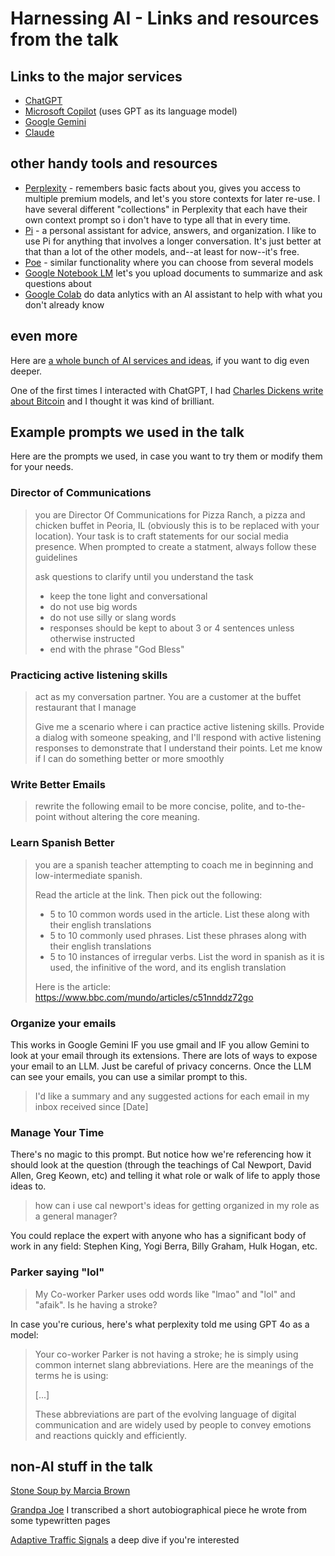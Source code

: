 # Harnessing AI - Links and resources from the talk

## Links to the major services

* [ChatGPT](https://chat.openai.com/)
* [Microsoft Copilot](https://copilot.microsoft.com/) (uses GPT as its language model)
* [Google Gemini](https://gemini.google.com/app) 
* [Claude](https://claude.ai)

## other handy tools and resources

* [Perplexity](https://www.perplexity.ai/) - remembers basic facts about you, gives you access to multiple premium models, and let's you store contexts for later re-use. I have several different "collections" in Perplexity that each have their own context prompt so i don't have to type all that in every time.
* [Pi](https://pi.ai/) - a personal assistant for advice, answers, and organization. I like to use Pi for anything that involves a longer conversation. It's just better at that than a lot of the other models, and--at least for now--it's free.
* [Poe](https://poe.com/) - similar functionality where you can choose from several models
* [Google Notebook LM](https://notebooklm.google.com/) let's you upload documents to summarize and ask questions about
* [Google Colab](https://colab.research.google.com/) do data anlytics with an AI assistant to help with what you don't already know

## even more

Here are [a whole bunch of AI services and ideas](tools.html), if you want to dig even deeper.

One of the first times I interacted with ChatGPT, I had [Charles Dickens write about Bitcoin](bitcoin.html) and I thought it was kind of brilliant.

## Example prompts we used in the talk

Here are the prompts we used, in case you want to try them or modify them for your needs.

### Director of Communications
> you are Director Of Communications for Pizza Ranch, a pizza and chicken buffet in Peoria, IL (obviously this is to be replaced with your location). Your task is to craft statements for our social media presence. When prompted to create a statment, always follow these guidelines
> 
> ask questions to clarify until you understand the task
> 
> * keep the tone light and conversational
> * do not use big words
> * do not use silly or slang words
> * responses should be kept to about 3 or 4 sentences unless otherwise instructed
> * end with the phrase "God Bless"
 

### Practicing active listening skills

> act as my conversation partner. You are a customer at the buffet restaurant that I manage
>
> Give me a scenario where i can practice active listening skills. Provide a dialog with someone speaking, and I'll respond with active listening responses to demonstrate that I understand their points. Let me know if I can do something better or more smoothly

### Write Better Emails

> rewrite the following email to be more concise, polite, and to-the-point without altering the core meaning.
 
### Learn Spanish Better

> you are a spanish teacher attempting to coach me in beginning and low-intermediate spanish.  
> 
> Read the article at the link. Then pick out the following:
> 
> * 5 to 10 common words used in the article. List these along with their english translations
> * 5 to 10 commonly used phrases. List these phrases along with their english translations
> * 5 to 10 instances of irregular verbs. List the word in spanish as it is used, the infinitive of the word, and its english translation
> 
> Here is the article:  https://www.bbc.com/mundo/articles/c51nnddz72go

### Organize your emails

This works in Google Gemini IF you use gmail and IF you allow Gemini to look at your email through its extensions. There are lots of ways to expose your email to an LLM. Just be careful of privacy concerns.  Once the LLM can see your emails, you can use a similar prompt to this.

> I'd like a summary and any suggested actions for each email in my inbox received since [Date]

### Manage Your Time

There's no magic to this prompt. But notice how we're referencing how it should look at the question (through the teachings of Cal Newport, David Allen, Greg Keown, etc) and telling it what role or walk of life to apply those ideas to.

> how can i use cal newport's ideas  for getting organized in my role as a general manager?

You could replace the expert with anyone who has a significant body of work in any field: Stephen King, Yogi Berra, Billy Graham, Hulk Hogan, etc. 

### Parker saying "lol"

> My Co-worker Parker uses odd words like "lmao" and "lol" and "afaik". Is he having a stroke?

In case you're curious, here's what perplexity told me using GPT 4o as a model:

> Your co-worker Parker is not having a stroke; he is simply using common internet slang abbreviations. Here are the meanings of the terms he is using:
> 
> [...]
> 
> These abbreviations are part of the evolving language of digital communication and are widely used by people to convey emotions and reactions quickly and efficiently.

## non-AI stuff in the talk

[Stone Soup by Marcia Brown](https://www.amazon.com/dp/0689711034/)

[Grandpa Joe](https://docs.google.com/document/d/1csRjBLli44oVr-jmAFpW6jpABAaKC_GzWg10AlrUrVg/edit) I transcribed a short autobiographical piece he wrote from some typewritten pages

[Adaptive Traffic Signals](https://chaklader.medium.com/the-role-of-ai-in-adaptive-traffic-signal-control-ce2aa1f74b2f) a deep dive if you're interested